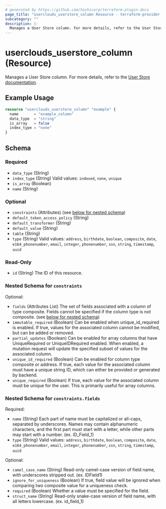 ```yaml
---
# generated by https://github.com/hashicorp/terraform-plugin-docs
page_title: "userclouds_userstore_column Resource - terraform-provider-userclouds"
subcategory: ""
description: |-
  Manages a User Store column. For more details, refer to the User Store documentation https://docs.userclouds.com/docs/introduction.
---
```


# userclouds_userstore_column (Resource)

Manages a User Store column. For more details, refer to the [User Store documentation](https://docs.userclouds.com/docs/introduction).

## Example Usage

```terraform
resource "userclouds_userstore_column" "example" {
  name       = "example_column"
  data_type  = "string"
  is_array   = false
  index_type = "none"
}
```

<!-- schema generated by tfplugindocs -->
## Schema

### Required

- `data_type` (String)
- `index_type` (String) Valid values: `indexed`, `none`, `unique`
- `is_array` (Boolean)
- `name` (String)

### Optional

- `constraints` (Attributes) (see [below for nested schema](#nestedatt--constraints))
- `default_token_access_policy` (String)
- `default_transformer` (String)
- `default_value` (String)
- `table` (String)
- `type` (String) Valid values: `address`, `birthdate`, `boolean`, `composite`, `date`, `e164_phonenumber`, `email`, `integer`, `phonenumber`, `ssn`, `string`, `timestamp`, `uuid`

### Read-Only

- `id` (String) The ID of this resource.

<a id="nestedatt--constraints"></a>
### Nested Schema for `constraints`

Optional:

- `fields` (Attributes List) The set of fields associated with a column of type composite. Fields cannot be specified if the column type is not composite. (see [below for nested schema](#nestedatt--constraints--fields))
- `immutable_required` (Boolean) Can be enabled when unique_id_required is enabled. If true, values for the associated column cannot be modified, but can be added or removed.
- `partial_updates` (Boolean) Can be enabled for array columns that have UniqueRequired or UniqueIDRequired enabled. When enabled, a mutation request will update the specified subset of values for the associated column.
- `unique_id_required` (Boolean) Can be enabled for column type composite or address. If true, each value for the associated column must have a unique string ID, which can either be provided or generated by backend.
- `unique_required` (Boolean) If true, each value for the associated column must be unique for the user. This is primarily useful for array columns.

<a id="nestedatt--constraints--fields"></a>
### Nested Schema for `constraints.fields`

Required:

- `name` (String) Each part of name must be capitalized or all-caps, separated by underscores. Names may contain alphanumeric characters, and the first part must start with a letter, while other parts may start with a number. (ex. ID_Field_1)
- `type` (String) Valid values: `address`, `birthdate`, `boolean`, `composite`, `date`, `e164_phonenumber`, `email`, `integer`, `phonenumber`, `ssn`, `string`, `timestamp`, `uuid`

Optional:

- `camel_case_name` (String) Read-only camel-case version of field name, with underscores stripped out. (ex. IDField1)
- `ignore_for_uniqueness` (Boolean) If true, field value will be ignored when comparing two composite value for a uniqueness check.
- `required` (Boolean) Whether a value must be specified for the field.
- `struct_name` (String) Read-only snake-case version of field name, with all letters lowercase. (ex. id_field_1)
